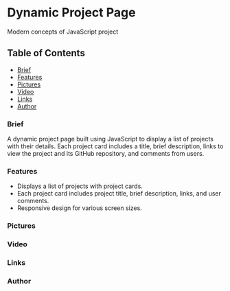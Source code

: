 # Dynamic Project Page
Modern concepts of JavaScript project 


## Table of Contents
- [Brief](#brief)
- [Features](#features)
- [Pictures](#pictures)
- [Video](#video)
- [Links](#links)
- [Author](#author)

### Brief
A dynamic project page built using JavaScript to display a list of projects with their details. Each project card includes a title, brief description, links to view the project and its GitHub repository, and comments from users.

### Features
- Displays a list of projects with project cards.
- Each project card includes project title, brief description, links, and user comments.
- Responsive design for various screen sizes.

### Pictures


### Video


### Links


### Author 
